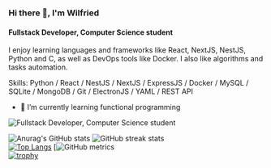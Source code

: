 ### Hi there 👋, I'm Wilfried
#### Fullstack Developer, Computer Science student
I enjoy learning languages and frameworks like React, NextJS, NestJS, Python and C, as well as DevOps tools like Docker.
I also like algorithms and tasks automation.

Skills: Python / React / NestJS / NextJS / ExpressJS / Docker / MySQL / SQLite / MongoDB / Git / ElectronJS / YAML / REST API
- 🌱 I’m currently learning functional programming 

![Fullstack Developer, Computer Science student](https://images.unsplash.com/photo-1550745165-9bc0b252726f?ixlib=rb-4.0.3&ixid=M3wxMjA3fDB8MHxwaG90by1wYWdlfHx8fGVufDB8fHx8fA%3D%3D&auto=format&fit=crop&w=1470&q=80)

![Anurag's GitHub stats](https://github-readme-stats.vercel.app/api?username=wilfreud&show_icons=true)
![GitHub streak stats](https://streak-stats.demolab.com/?user=wilfreud)  
[![Top Langs](https://github-readme-stats.vercel.app/api/top-langs/?username=wilfreud)](https://github.com/anuraghazra/github-readme-stats)
[![GitHub metrics](https://metrics.lecoq.io/wilfreud)  
[![trophy](https://github-profile-trophy.vercel.app/?username=wilfreud)](https://github.com/ryo-ma/github-profile-trophy)
